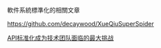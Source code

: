 軟件系統標準化的相關文章



https://github.com/decaywood/XueQiuSuperSpider

[API标准化成为技术团队面临的最大挑战](https://mp.weixin.qq.com/s/FC3OmZVPWisZUoFOXBmcFA)